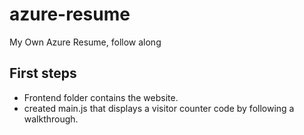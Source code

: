 # azure-resume
My Own Azure Resume, follow along

## First steps
- Frontend folder contains the website.
- created main.js that displays a visitor counter code by following a walkthrough.


